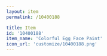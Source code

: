 ```yaml
---
layout: item
permalink: /10400188

title: Item
id: '10400188'
item_name: 'Colorful Egg Face Paint'
icon_url: 'customize/10400188.png'
---
```

